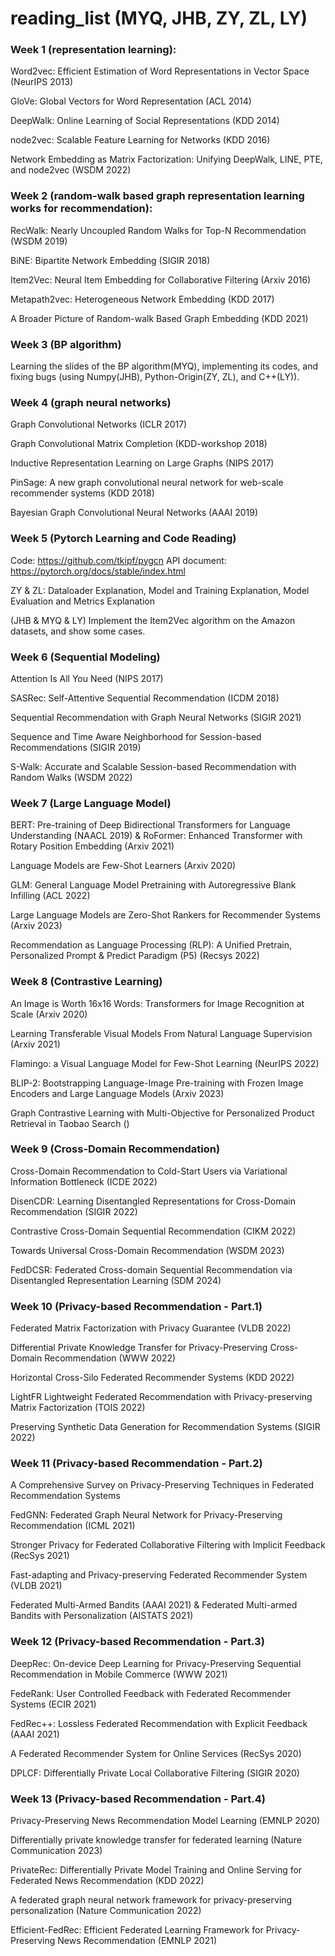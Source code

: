 # reading_list (MYQ, JHB, ZY, ZL, LY)


### Week 1 (representation learning):

Word2vec: Efficient Estimation of Word Representations in Vector Space (NeurIPS 2013)

GloVe: Global Vectors for Word Representation (ACL 2014)

DeepWalk: Online Learning of Social Representations (KDD 2014)

node2vec: Scalable Feature Learning for Networks (KDD 2016)

Network Embedding as Matrix Factorization: Unifying DeepWalk, LINE, PTE, and node2vec (WSDM 2022)



### Week 2 (random-walk based graph representation learning works for recommendation):

RecWalk: Nearly Uncoupled Random Walks for Top-N Recommendation (WSDM 2019)

BiNE: Bipartite Network Embedding (SIGIR 2018)

Item2Vec: Neural Item Embedding for Collaborative Filtering (Arxiv 2016)

Metapath2vec: Heterogeneous Network Embedding (KDD 2017)

A Broader Picture of Random-walk Based Graph Embedding (KDD 2021)




### Week 3 (BP algorithm)

Learning the slides of the BP algorithm(MYQ), implementing its codes, and fixing bugs (using  Numpy(JHB), Python-Origin(ZY, ZL), and C++(LY)).





### Week 4 (graph neural networks)

Graph Convolutional Networks (ICLR 2017)

Graph Convolutional Matrix Completion (KDD-workshop 2018)

Inductive Representation Learning on Large Graphs (NIPS 2017)

PinSage: A new graph convolutional neural network for web-scale recommender systems (KDD 2018)

Bayesian Graph Convolutional Neural Networks (AAAI 2019)





### Week 5 (Pytorch Learning and Code Reading)

Code: https://github.com/tkipf/pygcn
API document: https://pytorch.org/docs/stable/index.html

ZY & ZL: Dataloader Explanation, Model and Training Explanation, Model Evaluation and Metrics Explanation

(JHB & MYQ & LY) Implement the Item2Vec algorithm on the Amazon datasets, and show some cases.




### Week 6 (Sequential Modeling)

Attention Is All You Need (NIPS 2017)

SASRec: Self-Attentive Sequential Recommendation (ICDM 2018)

Sequential Recommendation with Graph Neural Networks (SIGIR 2021)

Sequence and Time Aware Neighborhood for Session-based Recommendations (SIGIR 2019)

S-Walk: Accurate and Scalable Session-based Recommendation with Random Walks (WSDM 2022)




### Week 7 (Large Language Model)

BERT: Pre-training of Deep Bidirectional Transformers for Language Understanding (NAACL 2019)
&
RoFormer: Enhanced Transformer with Rotary Position Embedding (Arxiv 2021)

Language Models are Few-Shot Learners (Arxiv 2020)

GLM: General Language Model Pretraining with Autoregressive Blank Infilling (ACL 2022)

Large Language Models are Zero-Shot Rankers for Recommender Systems (Arxiv 2023)

Recommendation as Language Processing (RLP): A Unified Pretrain, Personalized Prompt & Predict Paradigm (P5) (Recsys 2022)





### Week 8 (Contrastive Learning)

An Image is Worth 16x16 Words: Transformers for Image Recognition at Scale (Arxiv 2020)

Learning Transferable Visual Models From Natural Language Supervision (Arxiv 2021)

Flamingo: a Visual Language Model for Few-Shot Learning (NeurIPS 2022)

BLIP-2: Bootstrapping Language-Image Pre-training with Frozen Image Encoders and Large Language Models (Arxiv 2023)

Graph Contrastive Learning with Multi-Objective for Personalized Product Retrieval in Taobao Search ()




### Week 9 (Cross-Domain Recommendation)

Cross-Domain Recommendation to Cold-Start Users via Variational Information Bottleneck (ICDE 2022)

DisenCDR: Learning Disentangled Representations for Cross-Domain Recommendation (SIGIR 2022)

Contrastive Cross-Domain Sequential Recommendation (CIKM 2022)

Towards Universal Cross-Domain Recommendation (WSDM 2023)

FedDCSR: Federated Cross-domain Sequential Recommendation via Disentangled Representation Learning (SDM 2024)



### Week 10 (Privacy-based Recommendation - Part.1)

Federated Matrix Factorization with Privacy Guarantee (VLDB 2022)

Differential Private Knowledge Transfer for Privacy-Preserving Cross-Domain Recommendation (WWW 2022)

Horizontal Cross-Silo Federated Recommender Systems (KDD 2022)

LightFR Lightweight Federated Recommendation with Privacy-preserving Matrix Factorization (TOIS 2022)

Preserving Synthetic Data Generation for Recommendation Systems (SIGIR 2022)


### Week 11 (Privacy-based Recommendation - Part.2)

A Comprehensive Survey on Privacy-Preserving Techniques in Federated Recommendation Systems

FedGNN: Federated Graph Neural Network for Privacy-Preserving Recommendation (ICML 2021)

Stronger Privacy for Federated Collaborative Filtering with Implicit Feedback (RecSys 2021)

Fast-adapting and Privacy-preserving Federated Recommender System (VLDB 2021)

Federated Multi-Armed Bandits (AAAI 2021) & Federated Multi-armed Bandits with Personalization (AISTATS 2021)


### Week 12 (Privacy-based Recommendation - Part.3)

DeepRec: On-device Deep Learning for Privacy-Preserving Sequential Recommendation in Mobile Commerce (WWW 2021)

FedeRank: User Controlled Feedback with Federated Recommender Systems (ECIR 2021)

FedRec++: Lossless Federated Recommendation with Explicit Feedback (AAAI 2021)

A Federated Recommender System for Online Services (RecSys 2020)

DPLCF: Differentially Private Local Collaborative Filtering (SIGIR 2020)


### Week 13 (Privacy-based Recommendation - Part.4)

Privacy-Preserving News Recommendation Model Learning (EMNLP 2020)

Differentially private knowledge transfer for federated learning (Nature Communication 2023)

PrivateRec: Differentially Private Model Training and Online Serving for Federated News Recommendation (KDD 2022)

A federated graph neural network framework for privacy-preserving personalization (Nature Communication 2022)

Efficient-FedRec: Efficient Federated Learning Framework for Privacy-Preserving News Recommendation (EMNLP 2021)

